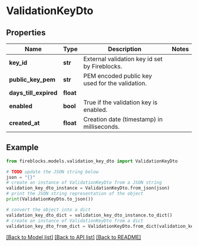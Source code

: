 # ValidationKeyDto


## Properties

Name | Type | Description | Notes
------------ | ------------- | ------------- | -------------
**key_id** | **str** | External validation key id set by Fireblocks. | 
**public_key_pem** | **str** | PEM encoded public key used for the validation. | 
**days_till_expired** | **float** |  | 
**enabled** | **bool** | True if the validation key is enabled. | 
**created_at** | **float** | Creation date (timestamp) in milliseconds. | 

## Example

```python
from fireblocks.models.validation_key_dto import ValidationKeyDto

# TODO update the JSON string below
json = "{}"
# create an instance of ValidationKeyDto from a JSON string
validation_key_dto_instance = ValidationKeyDto.from_json(json)
# print the JSON string representation of the object
print(ValidationKeyDto.to_json())

# convert the object into a dict
validation_key_dto_dict = validation_key_dto_instance.to_dict()
# create an instance of ValidationKeyDto from a dict
validation_key_dto_from_dict = ValidationKeyDto.from_dict(validation_key_dto_dict)
```
[[Back to Model list]](../README.md#documentation-for-models) [[Back to API list]](../README.md#documentation-for-api-endpoints) [[Back to README]](../README.md)


